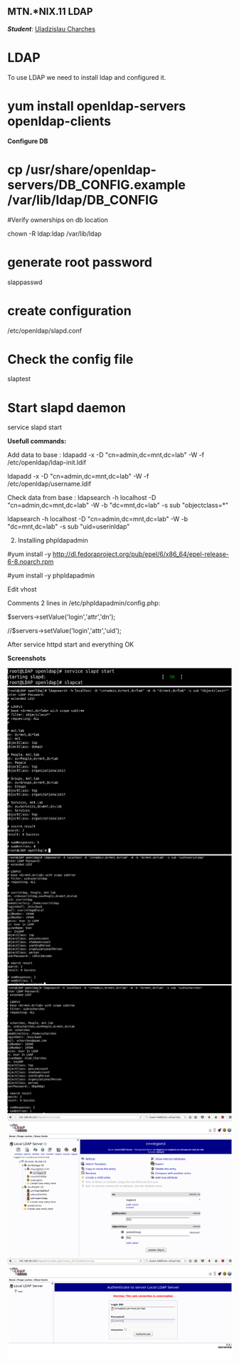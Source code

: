 MTN.*NIX.11 LDAP
---

***Student***: [Uladzislau Charches](https://upsa.epam.com/workload/employeeView.do?employeeId=4060741400038705754#emplTab=general)

# LDAP
To use LDAP we need to install ldap and configured it.

# yum install openldap-servers openldap-clients

**Configure DB**

# cp /usr/share/openldap-servers/DB_CONFIG.example /var/lib/ldap/DB_CONFIG

#Verify ownerships on db location

chown -R ldap:ldap /var/lib/ldap

# generate root password
slappasswd

# create configuration
/etc/openldap/slapd.conf 

# Check the config file
slaptest

# Start slapd daemon
service slapd start

**Usefull commands:**

Add  data to base : ldapadd -x -D "cn=admin,dc=mnt,dc=lab" -W -f /etc/openldap/ldap-init.ldif

ldapadd -x -D "cn=admin,dc=mnt,dc=lab" -W -f /etc/openldap/username.ldif

Check data from base : ldapsearch -h localhost -D "cn=admin,dc=mnt,dc=lab" -W -b "dc=mnt,dc=lab" -s sub "objectclass=*"

ldapsearch -h localhost -D "cn=admin,dc=mnt,dc=lab" -W -b "dc=mnt,dc=lab" -s sub "uid=userinldap"

2. Installing phpldapadmin

#yum install -y http://dl.fedoraproject.org/pub/epel/6/x86_64/epel-release-6-8.noarch.rpm

#yum install -y phpldapadmin

Edit vhost
  
Comments 2 lines in /etc/phpldapadmin/config.php:

$servers->setValue('login','attr','dn');

//$servers->setValue('login','attr','uid');

After service httpd start and everything OK



**Screenshots**

![1](screens/1.png)
![2](screens/2.png)
![3](screens/3.png)
![4](screens/4.png)
![5](screens/5.png)
![6](screens/6.png)
